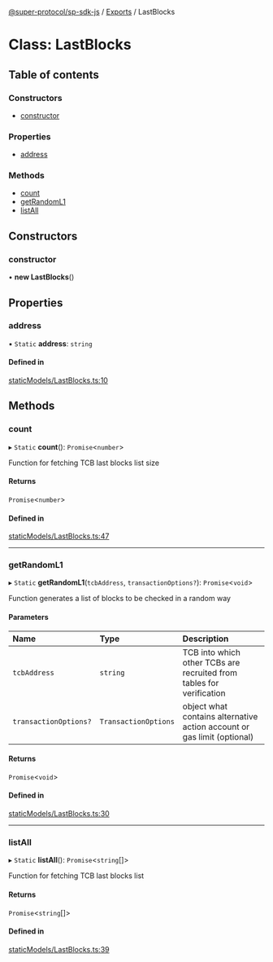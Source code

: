 [@super-protocol/sp-sdk-js](../README.md) / [Exports](../modules.md) / LastBlocks

# Class: LastBlocks

## Table of contents

### Constructors

- [constructor](LastBlocks.md#constructor)

### Properties

- [address](LastBlocks.md#address)

### Methods

- [count](LastBlocks.md#count)
- [getRandomL1](LastBlocks.md#getrandoml1)
- [listAll](LastBlocks.md#listall)

## Constructors

### constructor

• **new LastBlocks**()

## Properties

### address

▪ `Static` **address**: `string`

#### Defined in

[staticModels/LastBlocks.ts:10](https://github.com/Super-Protocol/sp-sdk-js/blob/6811aa1/src/staticModels/LastBlocks.ts#L10)

## Methods

### count

▸ `Static` **count**(): `Promise`<`number`\>

Function for fetching TCB last blocks list size

#### Returns

`Promise`<`number`\>

#### Defined in

[staticModels/LastBlocks.ts:47](https://github.com/Super-Protocol/sp-sdk-js/blob/6811aa1/src/staticModels/LastBlocks.ts#L47)

___

### getRandomL1

▸ `Static` **getRandomL1**(`tcbAddress`, `transactionOptions?`): `Promise`<`void`\>

Function generates a list of blocks to be checked in a random way

#### Parameters

| Name | Type | Description |
| :------ | :------ | :------ |
| `tcbAddress` | `string` | TCB into which other TCBs are recruited from tables for verification |
| `transactionOptions?` | `TransactionOptions` | object what contains alternative action account or gas limit (optional) |

#### Returns

`Promise`<`void`\>

#### Defined in

[staticModels/LastBlocks.ts:30](https://github.com/Super-Protocol/sp-sdk-js/blob/6811aa1/src/staticModels/LastBlocks.ts#L30)

___

### listAll

▸ `Static` **listAll**(): `Promise`<`string`[]\>

Function for fetching TCB last blocks list

#### Returns

`Promise`<`string`[]\>

#### Defined in

[staticModels/LastBlocks.ts:39](https://github.com/Super-Protocol/sp-sdk-js/blob/6811aa1/src/staticModels/LastBlocks.ts#L39)
